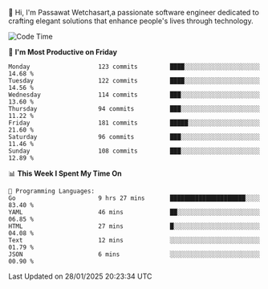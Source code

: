 
👋 Hi, I'm Passawat Wetchasart,a passionate software engineer dedicated to crafting elegant solutions that enhance people's lives through technology.


<!--START_SECTION:waka-->
![Code Time](http://img.shields.io/badge/Code%20Time-1%2C923%20hrs-blue)

📅 **I'm Most Productive on Friday** 

```text
Monday                   123 commits         ████░░░░░░░░░░░░░░░░░░░░░   14.68 % 
Tuesday                  122 commits         ████░░░░░░░░░░░░░░░░░░░░░   14.56 % 
Wednesday                114 commits         ███░░░░░░░░░░░░░░░░░░░░░░   13.60 % 
Thursday                 94 commits          ███░░░░░░░░░░░░░░░░░░░░░░   11.22 % 
Friday                   181 commits         █████░░░░░░░░░░░░░░░░░░░░   21.60 % 
Saturday                 96 commits          ███░░░░░░░░░░░░░░░░░░░░░░   11.46 % 
Sunday                   108 commits         ███░░░░░░░░░░░░░░░░░░░░░░   12.89 % 
```


📊 **This Week I Spent My Time On** 

```text
💬 Programming Languages: 
Go                       9 hrs 27 mins       █████████████████████░░░░   83.40 % 
YAML                     46 mins             ██░░░░░░░░░░░░░░░░░░░░░░░   06.85 % 
HTML                     27 mins             █░░░░░░░░░░░░░░░░░░░░░░░░   04.08 % 
Text                     12 mins             ░░░░░░░░░░░░░░░░░░░░░░░░░   01.79 % 
JSON                     6 mins              ░░░░░░░░░░░░░░░░░░░░░░░░░   00.90 % 
```


 Last Updated on 28/01/2025 20:23:34 UTC
<!--END_SECTION:waka-->

<!--
**markpassawat/markpassawat** is a ✨ _special_ ✨ repository because its `README.md` (this file) appears on your GitHub profile.

Here are some ideas to get you started:

- 🔭 I’m currently working on ...
- 🌱 I’m currently learning ...
- 👯 I’m looking to collaborate on ...
- 🤔 I’m looking for help with ...
- 💬 Ask me about ...
- 📫 How to reach me: ...
- 😄 Pronouns: He/Him
- ⚡ Fun fact: ...
-->
